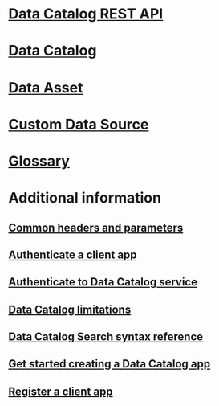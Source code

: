 # [Data Catalog REST API](index.md)
# [Data Catalog](data-catalog-data-catalog.md)
# [Data Asset](data-catalog-data-asset.md)
# [Custom Data Source](data-catalog-custom-data-source.md)
# [Glossary](data-catalog-glossary.md)
# Additional information
## [Common headers and parameters](Common-headers-and-parameters.md)
## [Authenticate a client app](Authenticate-a-client-app.md)
## [Authenticate to Data Catalog service](Authenticate-to-Data-Catalog-service.md)
## [Data Catalog limitations](Data-Catalog-limitations.md)
## [Data Catalog Search syntax reference](Data-Catalog-Search-syntax-reference.md)
## [Get started creating a Data Catalog app](Get-started-creating-a-Data-Catalog-app.md)
## [Register a client app](Register-a-client-app.md)
